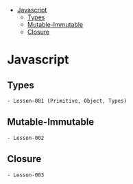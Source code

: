 - [Javascript](#javascript)
  * [Types](#types)
  * [Mutable-Immutable](#mutable-immutable)
  * [Closure](#closure)

# Javascript
  ## Types
    - Lesson-001 (Primitive, Object, Types)
  ## Mutable-Immutable
    - Lesson-002
  ## Closure
    - Lesson-003
